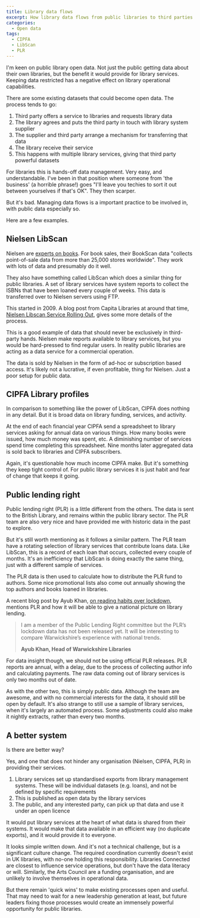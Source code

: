 ```yaml
---
title: Library data flows
excerpt: How library data flows from public libraries to third parties
categories:
  - Open data
tags:
  - CIPFA
  - LibScan
  - PLR
---
```


I'm keen on public library open data. Not just the public getting data about their own libraries, but the benefit it would provide for library services. Keeping data restricted has a negative effect on library operational capabilities.

There are some existing datasets that could become open data. The process tends to go:

1. Third party offers a service to libraries and requests library data
2. The library agrees and puts the third party in touch with library system supplier
3. The supplier and third party arrange a mechanism for transferring that data
4. The library receive their service
5. This happens with multiple library services, giving that third party powerful datasets

For libraries this is hands-off data management. Very easy, and understandable. I've been in that position where someone from 'the business' (a horrible phrase!) goes "I'll leave you techies to sort it out between yourselves if that's OK". They then scarper.

But it's bad. Managing data flows is a important practice to be involved in, with public data especially so.

Here are a few examples.

## Nielsen LibScan

Nielsen are [experts on books](https://nielsenbook.co.uk/). For book sales, their BookScan data "collects point-of-sale data from more than 25,000 stores worldwide". They work with lots of data and presumably do it well.

They also have something called LibScan which does a similar thing for public libraries. A set of library services have system reports to collect the ISBNs that have been loaned every couple of weeks. This data is transferred over to Nielsen servers using FTP.

This started in 2009. A blog post from Capita Libraries at around that time, [Nielsen Libscan Service Rolling Out](https://blogs.capita-libraries.co.uk/decisions/2009/06/01/nielsen-libscan-service-rolling-out/), gives some more details of the process.

This is a good example of data that should never be exclusively in third-party hands. Nielsen make reports available to library services, but you would be hard-pressed to find regular users. In reality public libraries are acting as a data service for a commercial operation.

The data is sold by Nielsen in the form of ad-hoc or subscription based access. It's likely not a lucrative, if even profitable, thing for Nielsen. Just a poor setup for public data.

## CIPFA Library profiles

In comparison to something like the power of LibScan, CIPFA does nothing in any detail. But it is broad data on library funding, services, and activity.

At the end of each financial year CIPFA send a spreadsheet to library services asking for annual data on various things. How many books were issued, how much money was spent, etc. A diminishing number of services spend time completing this spreadsheet. Nine months later aggregated data is sold back to libraries and CIPFA subscribers.

Again, it's questionable how much income CIPFA make. But it's something they keep tight control of. For public library services it is just habit and fear of change that keeps it going.

## Public lending right

Public lending right (PLR) is a little different from the others. The data is sent to the British Library, and remains within the public library sector. The PLR team are also very nice and have provided me with historic data in the past to explore.

But it's still worth mentioning as it follows a similar pattern. The PLR team have a rotating selection of library services that contribute loans data. Like LibScan, this is a record of each loan that occurs, collected every couple of months. It's an inefficiency that LibScan is doing exactly the same thing, just with a different sample of services.

The PLR data is then used to calculate how to distribute the PLR fund to authors. Some nice promotional lists also come out annually showing the top authors and books loaned in libraries.

A recent blog post by Ayub Khan, [on reading habits over lockdown](https://www.thebookseller.com/blogs/lockdown-reading-lowdown-1250190), mentions PLR and how it will be able to give a national picture on library lending.

> I am a member of the Public Lending Right committee but the PLR’s lockdown data has not been released yet. It will be interesting to compare Warwickshire’s experience with national trends.
>
> **Ayub Khan, Head of Warwickshire Libraries**

For data insight though, we should not be using official PLR releases. PLR reports are annual, with a delay, due to the process of collecting author info and calculating payments. The raw data coming out of library services is only two months out of date.

As with the other two, this is simply public data. Although the team are awesome, and with no commercial interests for the data, it should still be open by default. It's also strange to still use a sample of library services, when it's largely an automated process. Some adjustments could also make it nightly extracts, rather than every two months.

## A better system

Is there are better way?

Yes, and one that does not hinder any organisation (Nielsen, CIPFA, PLR) in providing their services.

1. Library services set up standardised exports from library management systems. These will be individual datasets (e.g. loans), and not be defined by specific requirements
2. This is published as open data by the library services 
3. The public, and any interested party, can pick up that data and use it under an open licence

It would put library services at the heart of what data is shared from their systems. It would make that data available in an efficient way (no duplicate exports), and it would provide it to everyone.

It looks simple written down. And it's not a technical challenge, but is a significant culture change. The required coordination currently doesn't exist in UK libraries, with no-one holding this responsibility. Libraries Connected are closest to influence service operations, but don't have the data literacy or will. Similarly, the Arts Council are a funding organisation, and are unlikely to involve themselves in operational data.

But there remain 'quick wins' to make existing processes open and useful. That may need to wait for a new leadership generation at least, but future leaders fixing those processes would create an immensely powerful opportunity for public libraries.
